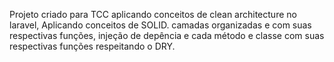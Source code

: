 Projeto criado para TCC aplicando conceitos de clean architecture no laravel,
Aplicando conceitos de SOLID.
camadas organizadas e com suas respectivas funções, injeção de depência e cada método e classe com suas respectivas funções respeitando o DRY.
